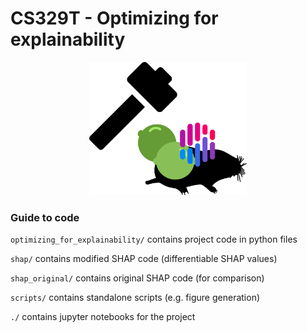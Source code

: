 # CS329T - Optimizing for explainability

<center>
<img src="./media/project_logo.png" width="50%" />
</center>

### Guide to code

`optimizing_for_explainability/` contains project code in python files

`shap/` contains modified SHAP code (differentiable SHAP values)

`shap_original/` contains original SHAP code (for comparison)

`scripts/` contains standalone scripts (e.g. figure generation)

`./` contains jupyter notebooks for the project
